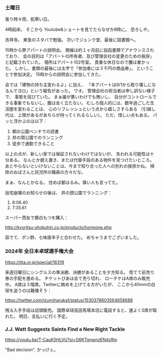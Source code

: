 ### 土曜日

曇り時々雨、肌寒い日。

4時起床。
そこから Youtube&ショートを見てたらなぜか8時に。
恐ろしや。

吉祥寺。
東急のスタバで勉強。
次いでジュンク堂、最後に図書館へ。

15時から弊アパートの説明会。
開催は約１ヶ月前に投函書類でアナウンスされており、
会の目的は「アパートの所有者、及び管理会社の変更のための挨拶」と記載されていた。
場所はアパート102号室。
貴重な休日なので腰は重かった。
しかし、書類の最後には太字で「参加者には３千円の商品券」。
ということで参加決定。
15時からの説明会に参加してきた。

会では「建物の持ち主変わるよ」に加え、
「本アパートは9/1から取り壊しになるんでヨロ」という報告があった。
ワオ。
管理会社の担当者は申し訳ない様子で、
事態を詫びていた。
まぁ誰が悪いわけでも無いし、
自分がコントロールできる事象でもないし、腹は全く立たない。
むしろ個人的には、数年過ごした生活圏を変わることは、
心のリフレッシュという点から嬉しさすらある
（引越し代は、上限があるがあちらが持ってくれるらしい）。
ただ、惜しい点もある。
パッと浮かぶのは以下：

1. 朝の公園ベンチでの読書
2. 井の頭公園でのランニング
3. 徒歩で通勤できること

以上の点が、新しい家では保証されないわけではないが、
失われる可能性は十分ある。
なんとか据え置き、または代替手段のある物件を見つけたいところ。
あとやらないといけないことは、今まで知り合った人への別れの挨拶かね。
掃除のおばさんと託児所の職員の方々だな。

まぁ、なんとかなる。
住めば都はるみ。偉い人も言ってた。

拙宅崩壊のお知らせの後は、
井の頭公園でランニング：

1. 8:06.40
1. 7:35.61

スーパー西友で豚白もつを購入：

http://kyoritsu-shokuhin.co.jp/products/hormone.php

茹でて、ポン酢、七味唐辛子と合わせた。
めちゃうまでございました。

### 2024年 全日本卓球選手権大会

https://jtta.or.jp/special/16319

来週日曜日にシングルスの準決勝、決勝があることを夕方知る。
慌てて前売り券の手配を進める。
チケットぴあは全て売り切れ、
ローチケはA席のみ販売中。
A席は３階席。Twitterに眺めを上げてる方がいたが、
ここから40mmの白球を追うのは難儀そう：

https://twitter.com/izumiharuka1/status/1530378603564658688

残る入手手段は店頭販売。
国際卓球高田馬場本店に電話すると、運よくS席が取れた。
明日、支払いに行く予定。

### J.J. Watt Suggests Saints Find a New Right Tackle

https://youtu.be/T-CauK5HLVU?si=G6KTqnwnzEN4zRin

"Bad decision". かっけぇ。
